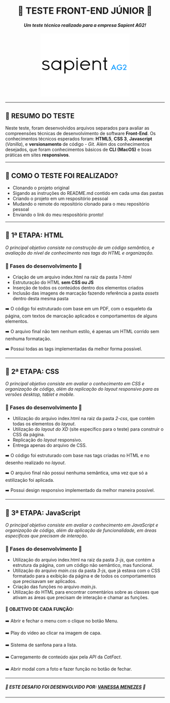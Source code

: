 # <div align="center"> 🔷 TESTE FRONT-END JÚNIOR 🔷</div>

#### <div align="center"> _Um teste técnico realizado para a empresa Sapient AG2!_ </div>

<div align="center"> <img src= "1-html/assets/img/sapient.png" width ="280px" height = "200px"/></div>

***

## 🔷 RESUMO DO TESTE

Neste teste, foram desenvolvidos arquivos separados para avaliar as compreensões técnicas de desenvolvimento de software **Front-End**. Os conhecimentos técnicos esperados foram: **HTML5**, **CSS 3**, **Javascript** (_Vanilla_), e **versionamento** de código - _Git_. Além dos conhecimentos desejados, que foram conhecimentos básicos de **CLI (MacOS)** e boas práticas em sites **responsivos**.

***

## 🔷 COMO O TESTE FOI REALIZADO?

- Clonando o projeto original
- Sigando as instruções do README.md contido em cada uma das pastas
- Criando o projeto em um respositório pessoal
- Mudando o remote do repositório clonado para o meu repositório pessoal
- Enviando o link do meu respositório pronto! 

***

## 🔷 1ª ETAPA: HTML

_O principal objetivo consiste na construção de um código semântico, e avaliação do nível de conhecimento nas tags do HTML e organização._

### 🔹 Fases do desenvolvimento 🔹

- Criação de um arquivo index.html na raiz da pasta _1-html_
- Estruturação do HTML **sem CSS ou JS**
- Inserção de todos os conteúdos dentro dos elementos criados
- Inclusão das imagens de marcação fazendo referência a pasta _assets_ dentro desta mesma pasta

➡️ O código foi estruturado com base em um PDF, com o esqueleto da página, com textos de marcação aplicados e comportamentos de alguns elementos.

➡️ O arquivo final não tem nenhum estilo, é apenas um HTML corrido sem nenhuma formatação.

➡️ Possui todas as tags implementadas da melhor forma possível.

***

## 🔷 2ª ETAPA: CSS

_O principal objetivo consiste em avaliar o conhecimento em CSS e organização de código, além da replicação do layout responsivo para as versões desktop, tablet e mobile._

### 🔹 Fases do desenvolvimento 🔹

- Utilização do arquivo index.html na raiz da pasta _2-css_, que contém todas os elementos do _layout_.
- Utilização do _layout do XD_ (site específico para o teste) para construir o CSS da página. 
- Replicação do _layout_ responsivo. 
- Entrega apenas do arquivo de CSS. 

➡️ O código foi estruturado com base nas tags criadas no HTML e no desenho realizado no _layout_.

➡️ O arquivo final não possui nenhuma semântica, uma vez que só a estilização foi aplicada.

➡️ Possui design responsivo implementado da melhor maneira possível.

***

## 🔷 3ª ETAPA: JavaScript

_O principal objetivo consiste em avaliar o conhecimento em JavaScript e organização de código, além da aplicação de funcionalidade, em áreas específicas que precisam de interação._

### 🔹 Fases do desenvolvimento 🔹

- Utilização do arquivo index.html na raiz da pasta _3-js_, que contém a estrutura da página, com um código não semântico, mas funcional.
- Utilização do arquivo _main.css_ da pasta _3-js_, que já estava com o CSS formatado para a exibição da página e de todos os comportamentos que precisavam ser aplicados.
- Criação das funções no arquivo _main.js_.
- Utilização do HTML para encontrar comentários sobre as classes que ativam as áreas que precisam de interação e chamar as funções. 

#### 🔹 OBJETIVO DE CADA FUNÇÃO:

➡️ Abrir e fechar o menu com o clique no botão Menu.

➡️ Play do vídeo ao clicar na imagem de capa. 

➡️ Sistema de sanfona para a lista.

➡️ Carregamento de conteúdo ajax pela _API_ da _CatFact_.

➡️ Abrir modal com a foto e fazer função no botão de fechar.

***

##### 🔷 ESTE DESAFIO FOI DESENVOLVIDO POR: [VANESSA MENEZES](https://github.com/VanessaNMenezes) 💙

***